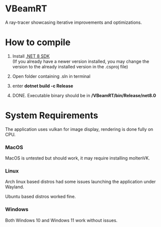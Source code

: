 # VBeamRT
A ray-tracer showcasing iterative improvements and optimizations.
# How to compile
1. Install [.NET 8 SDK](https://dotnet.microsoft.com/en-us/download/dotnet/8.0)
<br/>(If you already have a newer version installed, you may change the version to the already installed version in the .csproj file)

2. Open folder containing .sln in terminal

3. enter **dotnet build -c Release**

4. DONE. Executable binary should be in **/VBeamRT/bin/Release/net8.0**

# System Requirements
The application uses vulkan for image display, rendering is done fully on CPU.
### MacOS
MacOS is untested but should work, it may require installing moltenVK.
### Linux
Arch linux based distros had some issues launching the application under Wayland. 

Ubuntu based distros worked fine.
### Windows
Both Windows 10 and Windows 11 work without issues.
